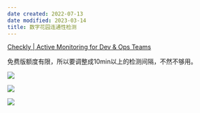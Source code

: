 ```yaml
---
date created: 2022-07-13
date modified: 2023-03-14
title: 数字花园连通性检测
---
```


[Checkly | Active Monitoring for Dev & Ops Teams](https://app.checklyhq.com/)

免费版额度有限，所以要调整成10min以上的检测间隔，不然不够用。

[![](https://api.checklyhq.com/v1/badges/checks/3117d17b-44cf-47ee-a400-68bab9a0c76e?style=flat&theme=default&responseTime=true)](https://oldwinter.top)

[![](https://api.checklyhq.com/v1/badges/checks/0861a3c7-d17c-43e6-a59a-977bc4a87b64?style=flat&theme=default&responseTime=true)](https://notes.oldwinter.top)

[![](https://api.checklyhq.com/v1/badges/checks/895cedb5-dcc4-4495-a53d-62bb5ef178be?style=flat&theme=default&responseTime=true)](https://garden.oldwinter.top)
